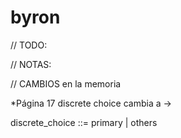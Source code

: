 byron
=====
// TODO: 

// NOTAS: 

// CAMBIOS en la memoria

  *Página 17
discrete choice cambia a ->

discrete_choice ::= primary | others

